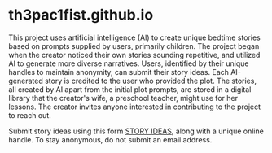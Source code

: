 # th3pac1fist.github.io

This project uses artificial intelligence (AI) to create unique bedtime stories based on prompts supplied by users, primarily children. The project began when the creator noticed their own stories sounding repetitive, and utilized AI to generate more diverse narratives. Users, identified by their unique handles to maintain anonymity, can submit their story ideas. Each AI-generated story is credited to the user who provided the plot. The stories, all created by AI apart from the initial plot prompts, are stored in a digital library that the creator's wife, a preschool teacher, might use for her lessons. The creator invites anyone interested in contributing to the project to reach out.

Submit story ideas using this form [STORY IDEAS](https://th3pac1fist.github.io/#storyideas), along with a unique online handle. To stay anonymous, do not submit an email address. 

